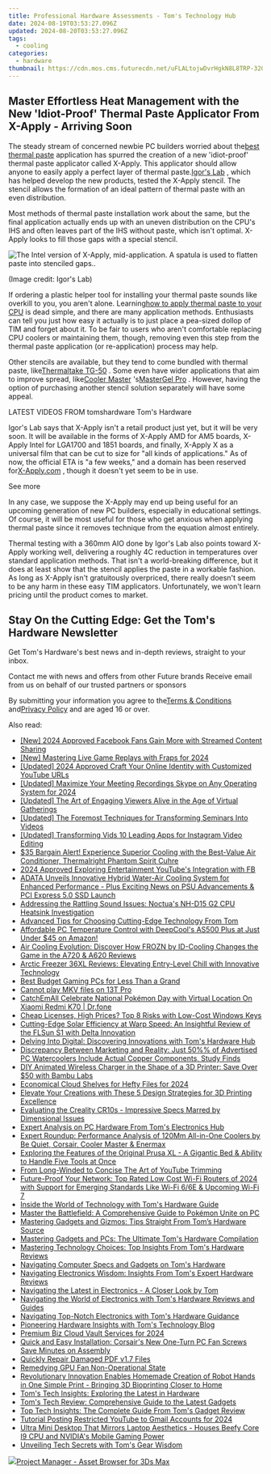 ```yaml
---
title: Professional Hardware Assessments - Tom's Technology Hub
date: 2024-08-19T03:53:27.096Z
updated: 2024-08-20T03:53:27.096Z
tags:
  - cooling
categories:
  - hardware
thumbnail: https://cdn.mos.cms.futurecdn.net/uFLALtojwDvrHgkN8L8TRP-320-80.jpg
---
```


## Master Effortless Heat Management with the New 'Idiot-Proof' Thermal Paste Applicator From X-Apply - Arriving Soon

The steady stream of concerned newbie PC builders worried about the[best thermal paste](https://www.tomshardware.com/best-picks/best-thermal-paste) application has spurred the creation of a new 'idiot-proof' thermal paste applicator called X-Apply. This applicator should allow anyone to easily apply a perfect layer of thermal paste.[Igor's Lab](https://www.igorslab.de/en/simply-peeled-off-new-thermal-paste-applicator-x-apply-from-the-community-in-practice-test/) , which has helped develop the new products, tested the X-Apply stencil. The stencil allows the formation of an ideal pattern of thermal paste with an even distribution.

 Most methods of thermal paste installation work about the same, but the final application actually ends up with an uneven distribution on the CPU's IHS and often leaves part of the IHS without paste, which isn't optimal. X-Apply looks to fill those gaps with a special stencil.

![The Intel version of X-Apply, mid-application. A spatula is used to flatten paste into stenciled gaps..](https://cdn.mos.cms.futurecdn.net/upgTTpBBWKEg9p2m26Y6yn-320-80.jpg)

 (Image credit: Igor's Lab)

 If ordering a plastic helper tool for installing your thermal paste sounds like overkill to you, you aren't alone. Learning[how to apply thermal paste to your CPU](https://www.tomshardware.com/how-to/apply-thermal-paste-to-your-cpu) is dead simple, and there are many application methods. Enthusiasts can tell you just how easy it actually is to just place a pea-sized dollop of TIM and forget about it. To be fair to users who aren't comfortable replacing CPU coolers or maintaining them, though, removing even this step from the thermal paste application (or re-application) process may help.

 Other stencils are available, but they tend to come bundled with thermal paste, like[Thermaltake TG-50](https://target.georiot.com/Proxy.ashx?tsid=45723&GR%5FURL=https%3A%2F%2Famazon.com%2FThermaltake-Performance-Heatsink-Compound-CL-O024-GROSGM%2Fdp%2FB08FXYFR9P%3Fth%3D1%26tag%3Dhawk-future-20%26ascsubtag%3Dtomshardware-us-7228561266448645290-20) . Some even have wider applications that aim to improve spread, like[Cooler Master](https://www.tomshardware.com/tag/cooler-master) 's[MasterGel Pro](https://target.georiot.com/Proxy.ashx?tsid=45723&GR%5FURL=https%3A%2F%2Famazon.com%2FCooler-Master-Performance-Conductivity-Flat-Nozzle%2Fdp%2FB07TTPZ1D8%2Fref%3Dasc%5Fdf%5FB07TTPZ1D8%2F%3FlinkCode%3Ddf0%26hvadid%3D695121222616%26hvpos%3D%26hvnetw%3Dg%26hvrand%3D12903314989909111027%26hvpone%3D%26hvptwo%3D%26hvqmt%3D%26hvdev%3Dc%26hvdvcmdl%3D%26hvlocint%3D%26hvlocphy%3D9024139%26hvtargid%3Dpla-850663421676%26psc%3D1%26mcid%3Dcc01318e443830faa39d133f21897664%26gad%5Fsource%3D1%26gclid%3DCjwKCAjwoa2xBhACEiwA1sb1BDPiG3RQ%5F7HrVTsEnv8r8PbznN9P9ElWnZ9SY7qHsTTVfOgIZ2CxCRoC6S0QAvD%5FBwE%26tag%3Dhawk-future-20%26ascsubtag%3Dtomshardware-us-6310257696855915011-20) . However, having the option of purchasing another stencil solution separately will have some appeal.

 LATEST VIDEOS FROM tomshardware Tom's Hardware

 Igor's Lab says that X-Apply isn't a retail product just yet, but it will be very soon. It will be available in the forms of X-Apply AMD for AM5 boards, X-Apply Intel for LGA1700 and 1851 boards, and finally, X-Apply X as a universal film that can be cut to size for "all kinds of applications." As of now, the official ETA is "a few weeks," and a domain has been reserved for[X-Apply.com](https://x-apply.de/) , though it doesn't yet seem to be in use.

 See more

 In any case, we suppose the X-Apply may end up being useful for an upcoming generation of new PC builders, especially in educational settings. Of course, it will be most useful for those who get anxious when applying thermal paste since it removes technique from the equation almost entirely.

 Thermal testing with a 360mm AIO done by Igor's Lab also points toward X-Apply working well, delivering a roughly 4C reduction in temperatures over standard application methods. That isn't a world-breaking difference, but it does at least show that the stencil applies the paste in a workable fashion. As long as X-Apply isn't gratuitously overpriced, there really doesn't seem to be any harm in these easy TIM applicators. Unfortunately, we won't learn pricing until the product comes to market.

## Stay On the Cutting Edge: Get the Tom's Hardware Newsletter

 Get Tom's Hardware's best news and in-depth reviews, straight to your inbox.

 Contact me with news and offers from other Future brands  Receive email from us on behalf of our trusted partners or sponsors

 By submitting your information you agree to the[Terms & Conditions](https://futureplc.com/terms-conditions/) and[Privacy Policy](https://futureplc.com/privacy-policy/) and are aged 16 or over.


<ins class="adsbygoogle"
     style="display:block"
     data-ad-format="autorelaxed"
     data-ad-client="ca-pub-7571918770474297"
     data-ad-slot="1223367746"></ins>



<ins class="adsbygoogle"
     style="display:block"
     data-ad-client="ca-pub-7571918770474297"
     data-ad-slot="8358498916"
     data-ad-format="auto"
     data-full-width-responsive="true"></ins>

<span class="atpl-alsoreadstyle">Also read:</span>
<div><ul>
<li><a href="https://facebook-videos.techidaily.com/new-2024-approved-facebook-fans-gain-more-with-streamed-content-sharing/"><u>[New] 2024 Approved  Facebook Fans Gain More with Streamed Content Sharing</u></a></li>
<li><a href="https://screen-capture.techidaily.com/new-mastering-live-game-replays-with-fraps-for-2024/"><u>[New] Mastering Live Game Replays with Fraps for 2024</u></a></li>
<li><a href="https://youtube-docs.techidaily.com/ed-2024-approved-craft-your-online-identity-with-customized-youtube-urls/"><u>[Updated] 2024 Approved  Craft Your Online Identity with Customized YouTube URLs</u></a></li>
<li><a href="https://screen-capture.techidaily.com/updated-maximize-your-meeting-recordings-skype-on-any-operating-system-for-2024/"><u>[Updated] Maximize Your Meeting Recordings  Skype on Any Operating System for 2024</u></a></li>
<li><a href="https://some-guidance.techidaily.com/updated-the-art-of-engaging-viewers-alive-in-the-age-of-virtual-gatherings/"><u>[Updated] The Art of Engaging Viewers  Alive in the Age of Virtual Gatherings</u></a></li>
<li><a href="https://screen-mirroring-recording.techidaily.com/updated-the-foremost-techniques-for-transforming-seminars-into-videos/"><u>[Updated] The Foremost Techniques for Transforming Seminars Into Videos</u></a></li>
<li><a href="https://instagram-video-recordings.techidaily.com/updated-transforming-vids-10-leading-apps-for-instagram-video-editing/"><u>[Updated] Transforming Vids  10 Leading Apps for Instagram Video Editing</u></a></li>
<li><a href="https://hardware-tips.techidaily.com/35-bargain-alert-experience-superior-cooling-with-the-best-value-air-conditioner-thermalright-phantom-spirit-cuhre/"><u>$35 Bargain Alert! Experience Superior Cooling with the Best-Value Air Conditioner, Thermalright Phantom Spirit Cuhre</u></a></li>
<li><a href="https://facebook-video-files.techidaily.com/2024-approved-exploring-entertainment-youtubes-integration-with-fb/"><u>2024 Approved  Exploring Entertainment  YouTube's Integration with FB</u></a></li>
<li><a href="https://hardware-tips.techidaily.com/adata-unveils-innovative-hybrid-water-air-cooling-system-for-enhanced-performance-plus-exciting-news-on-psu-advancements-and-pci-express-50-ssd-launch/"><u>ADATA Unveils Innovative Hybrid Water-Air Cooling System for Enhanced Performance - Plus Exciting News on PSU Advancements & PCI Express 5.0 SSD Launch</u></a></li>
<li><a href="https://hardware-tips.techidaily.com/addressing-the-rattling-sound-issues-noctuas-nh-d15-g2-cpu-heatsink-investigation/"><u>Addressing the Rattling Sound Issues: Noctua's NH-D15 G2 CPU Heatsink Investigation</u></a></li>
<li><a href="https://hardware-tips.techidaily.com/advanced-tips-for-choosing-cutting-edge-technology-from-tom/"><u>Advanced Tips for Choosing Cutting-Edge Technology From Tom</u></a></li>
<li><a href="https://hardware-tips.techidaily.com/1723175648192-affordable-pc-temperature-control-with-deepcools-as500-plus-at-just-under-45-on-amazon/"><u>Affordable PC Temperature Control with DeepCool's AS500 Plus at Just Under $45 on Amazon!</u></a></li>
<li><a href="https://hardware-tips.techidaily.com/air-cooling-evolution-discover-how-frozn-by-id-cooling-changes-the-game-in-the-a720-and-a620-reviews/"><u>Air Cooling Evolution: Discover How FROZN by ID-Cooling Changes the Game in the A720 & A620 Reviews</u></a></li>
<li><a href="https://hardware-tips.techidaily.com/arctic-freezer-36xl-reviews-elevating-entry-level-chill-with-innovative-technology/"><u>Arctic Freezer 36XL Reviews: Elevating Entry-Level Chill with Innovative Technology</u></a></li>
<li><a href="https://hardware-tips.techidaily.com/best-budget-gaming-pcs-for-less-than-a-grand/"><u>Best Budget Gaming PCs for Less Than a Grand</u></a></li>
<li><a href="https://phone-solutions.techidaily.com/cannot-play-mkv-files-on-13t-pro-by-aiseesoft-video-converter-play-mkv-on-android/"><u>Cannot play MKV files on 13T Pro</u></a></li>
<li><a href="https://android-pokemon-go.techidaily.com/catchemall-celebrate-national-pokemon-day-with-virtual-location-on-xiaomi-redmi-k70-drfone-by-drfone-virtual-android/"><u>CatchEmAll Celebrate National Pokémon Day with Virtual Location On Xiaomi Redmi K70 | Dr.fone</u></a></li>
<li><a href="https://win11-tips.techidaily.com/cheap-licenses-high-prices-top-8-risks-with-low-cost-windows-keys/"><u>Cheap Licenses, High Prices? Top 8 Risks with Low-Cost Windows Keys</u></a></li>
<li><a href="https://hardware-tips.techidaily.com/cutting-edge-solar-efficiency-at-warp-speed-an-insightful-review-of-the-flsun-s1-with-delta-innovation/"><u>Cutting-Edge Solar Efficiency at Warp Speed: An Insightful Review of the FLSun S1 with Delta Innovation</u></a></li>
<li><a href="https://hardware-tips.techidaily.com/delving-into-digital-discovering-innovations-with-toms-hardware-hub/"><u>Delving Into Digital: Discovering Innovations with Tom's Hardware Hub</u></a></li>
<li><a href="https://hardware-tips.techidaily.com/discrepancy-between-marketing-and-reality-just-50-of-advertised-pc-watercoolers-include-actual-copper-components-study-finds/"><u>Discrepancy Between Marketing and Reality: Just 50%% of Advertised PC Watercoolers Include Actual Copper Components, Study Finds</u></a></li>
<li><a href="https://hardware-tips.techidaily.com/diy-animated-wireless-charger-in-the-shape-of-a-3d-printer-save-over-50-with-bambu-labs/"><u>DIY Animated Wireless Charger in the Shape of a 3D Printer: Save Over $50 with Bambu Labs</u></a></li>
<li><a href="https://fox-http.techidaily.com/economical-cloud-shelves-for-hefty-files-for-2024/"><u>Economical Cloud Shelves for Hefty Files for 2024</u></a></li>
<li><a href="https://hardware-tips.techidaily.com/elevate-your-creations-with-these-5-design-strategies-for-3d-printing-excellence/"><u>Elevate Your Creations with These 5 Design Strategies for 3D Printing Excellence</u></a></li>
<li><a href="https://hardware-tips.techidaily.com/evaluating-the-creality-cr10s-impressive-specs-marred-by-dimensional-issues/"><u>Evaluating the Creality CR10s - Impressive Specs Marred by Dimensional Issues</u></a></li>
<li><a href="https://hardware-tips.techidaily.com/expert-analysis-on-pc-hardware-from-toms-electronics-hub/"><u>Expert Analysis on PC Hardware From Tom's Electronics Hub</u></a></li>
<li><a href="https://hardware-tips.techidaily.com/expert-roundup-performance-analysis-of-120mm-all-in-one-coolers-by-be-quiet-corsair-cooler-master-and-enermax/"><u>Expert Roundup: Performance Analysis of 120Mm All-in-One Coolers by Be Quiet, Corsair, Cooler Master & Enermax</u></a></li>
<li><a href="https://hardware-tips.techidaily.com/exploring-the-features-of-the-original-prusa-xl-a-gigantic-bed-and-ability-to-handle-five-tools-at-once/"><u>Exploring the Features of the Original Prusa XL - A Gigantic Bed & Ability to Handle Five Tools at Once</u></a></li>
<li><a href="https://youtube-webster.techidaily.com/long-winded-to-concise-the-art-of-youtube-trimming/"><u>From Long-Winded to Concise  The Art of YouTube Trimming</u></a></li>
<li><a href="https://hardware-tips.techidaily.com/future-proof-your-network-top-rated-low-cost-wi-fi-routers-of-2024-with-support-for-emerging-standards-like-wi-fi-66e-and-upcoming-wi-fi-7/"><u>Future-Proof Your Network: Top Rated Low Cost Wi-Fi Routers of 2024 with Support for Emerging Standards Like Wi-Fi 6/6E & Upcoming Wi-Fi 7</u></a></li>
<li><a href="https://hardware-tips.techidaily.com/inside-the-world-of-technology-with-toms-hardware-guide/"><u>Inside the World of Technology with Tom's Hardware Guide</u></a></li>
<li><a href="https://technical-tips.techidaily.com/master-the-battlefield-a-comprehensive-guide-to-pokemon-unite-on-pc/"><u>Master the Battlefield: A Comprehensive Guide to Pokémon Unite on PC</u></a></li>
<li><a href="https://hardware-tips.techidaily.com/mastering-gadgets-and-gizmos-tips-straight-from-toms-hardware-source/"><u>Mastering Gadgets and Gizmos: Tips Straight From Tom’s Hardware Source</u></a></li>
<li><a href="https://hardware-tips.techidaily.com/mastering-gadgets-and-pcs-the-ultimate-toms-hardware-compilation/"><u>Mastering Gadgets and PCs: The Ultimate Tom's Hardware Compilation</u></a></li>
<li><a href="https://hardware-tips.techidaily.com/mastering-technology-choices-top-insights-from-toms-hardware-reviews/"><u>Mastering Technology Choices: Top Insights From Tom's Hardware Reviews</u></a></li>
<li><a href="https://hardware-tips.techidaily.com/navigating-computer-specs-and-gadgets-on-toms-hardware/"><u>Navigating Computer Specs and Gadgets on Tom's Hardware</u></a></li>
<li><a href="https://hardware-tips.techidaily.com/navigating-electronics-wisdom-insights-from-toms-expert-hardware-reviews/"><u>Navigating Electronics Wisdom: Insights From Tom's Expert Hardware Reviews</u></a></li>
<li><a href="https://hardware-tips.techidaily.com/navigating-the-latest-in-electronics-a-closer-look-by-tom/"><u>Navigating the Latest in Electronics - A Closer Look by Tom</u></a></li>
<li><a href="https://hardware-tips.techidaily.com/navigating-the-world-of-electronics-with-toms-hardware-reviews-and-guides/"><u>Navigating the World of Electronics with Tom's Hardware Reviews and Guides</u></a></li>
<li><a href="https://hardware-tips.techidaily.com/navigating-top-notch-electronics-with-toms-hardware-guidance/"><u>Navigating Top-Notch Electronics with Tom's Hardware Guidance</u></a></li>
<li><a href="https://hardware-tips.techidaily.com/pioneering-hardware-insights-with-toms-technology-blog/"><u>Pioneering Hardware Insights with Tom's Technology Blog</u></a></li>
<li><a href="https://extra-approaches.techidaily.com/premium-biz-cloud-vault-services-for-2024/"><u>Premium Biz Cloud Vault Services for 2024</u></a></li>
<li><a href="https://hardware-tips.techidaily.com/quick-and-easy-installation-corsairs-new-one-turn-pc-fan-screws-save-minutes-on-assembly/"><u>Quick and Easy Installation: Corsair's New One-Turn PC Fan Screws Save Minutes on Assembly</u></a></li>
<li><a href="https://review-topics.techidaily.com/quickly-repair-damaged-pdf-v17-files-by-stellar-guide/"><u>Quickly Repair Damaged PDF v1.7 Files</u></a></li>
<li><a href="https://network-issues.techidaily.com/remedying-gpu-fan-non-operational-state/"><u>Remedying GPU Fan Non-Operational State</u></a></li>
<li><a href="https://hardware-tips.techidaily.com/revolutionary-innovation-enables-homemade-creation-of-robot-hands-in-one-simple-print-bringing-3d-bioprinting-closer-to-home/"><u>Revolutionary Innovation Enables Homemade Creation of Robot Hands in One Simple Print - Bringing 3D Bioprinting Closer to Home</u></a></li>
<li><a href="https://hardware-tips.techidaily.com/toms-tech-insights-exploring-the-latest-in-hardware/"><u>Tom's Tech Insights: Exploring the Latest in Hardware</u></a></li>
<li><a href="https://hardware-tips.techidaily.com/toms-tech-review-comprehensive-guide-to-the-latest-gadgets/"><u>Tom's Tech Review: Comprehensive Guide to the Latest Gadgets</u></a></li>
<li><a href="https://hardware-tips.techidaily.com/top-tech-insights-the-complete-guide-from-toms-gadget-review/"><u>Top Tech Insights: The Complete Guide From Tom's Gadget Review</u></a></li>
<li><a href="https://youtube-sure.techidaily.com/ial-posting-restricted-youtube-to-gmail-accounts-for-2024/"><u>Tutorial  Posting Restricted YouTube to Gmail Accounts for 2024</u></a></li>
<li><a href="https://driver-install.techidaily.com/ultra-mini-desktop-that-mirrors-laptop-aesthetics-houses-beefy-core-i9-cpu-and-nvidias-mobile-gaming-power/"><u>Ultra Mini Desktop That Mirrors Laptop Aesthetics - Houses Beefy Core I9 CPU and NVIDIA's Mobile Gaming Power</u></a></li>
<li><a href="https://hardware-tips.techidaily.com/unveiling-tech-secrets-with-toms-gear-wisdom/"><u>Unveiling Tech Secrets with Tom's Gear Wisdom</u></a></li>
</ul></div>

<!-- affiliate ads begin -->
<a href="https://secure.2checkout.com/order/checkout.php?PRODS=4709458&QTY=1&AFFILIATE=108875&CART=1"><img src="https://3d-kstudio.com/wp-content/uploads/2019/10/Project-Manager-version-3-1600x900-768x419.jpg" border="0">Project Manager - Asset Browser for 3Ds Max</a>
<!-- affiliate ads end -->